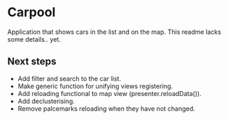 # Carpool

Application that shows cars  in the list and on the map. This readme lacks some details.. yet. 



## Next steps
 - Add filter and search to the car list.
 - Make generic function for unifying views registering.
 - Add reloading functional to map view (presenter.reloadData()).
 - Add declusterising.
 - Remove palcemarks reloading when they have not changed.
